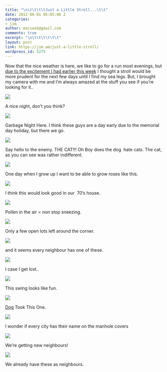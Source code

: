 ```yaml
---
title: "\n\t\t\t\tJust a Little Stroll...\t\t"
date: 2012-06-01 05:05:00 Z
categories:
- jim
author: macseek@gmail.com
comments: true
excerpt: "\n\t\t\t\t\t\t"
layout: post
link: https://jim.am/just-a-little-stroll/
wordpress_id: 5275
---
```


Now that the nice weather is here, we like to go for a run most evenings, but [due to the excitement I had earlier this week](http://jim.am/i-went-to-the-hospital-and-all-i-got-was-this-lousy-prescription/) I thought a stroll would be more prudent for the next few days until I find my sea legs. But, I brought my camera with me and I’m always amazed at the stuff you see if you’re looking for it..




[![](http://jim.am/images/2012/05/bridget.png)](http://jim.am/just-a-little-stroll/bridget/)




A nice night, don’t you think?




[![](http://jim.am/images/2012/05/garbagenight.png)](http://jim.am/just-a-little-stroll/garbagenight/)




Garbage Night Here. I think these guys are a day early due to the memorial day holiday, but there we go.




[![](http://jim.am/images/2012/05/cat1.png)](http://jim.am/just-a-little-stroll/cat-2/)




Say hello to the enemy. THE CAT!!! Oh Boy does the dog  hate cats. The cat, as you can see was rather indifferent.




[![](http://jim.am/images/2012/05/flowers1.png)](http://jim.am/just-a-little-stroll/flowers-2/)




One day when I grow up I want to be able to grow roses like this.




[![](http://jim.am/images/2012/05/desk.png)](http://jim.am/just-a-little-stroll/desk/)




I think this would look good in our  70’s house.




[![](http://jim.am/images/2012/05/floaty.png)](http://jim.am/just-a-little-stroll/floaty/)




Pollen in the air = non stop sneezing.




[![](http://jim.am/images/2012/05/homesite.png)](http://jim.am/just-a-little-stroll/homesite/)




Only a few open lots left around the corner.




[![](http://jim.am/images/2012/05/magicseal.png)](http://jim.am/just-a-little-stroll/magicseal/)




and it seems every neighbour has one of these.




[![](http://jim.am/images/2012/05/tracey.png)](http://jim.am/just-a-little-stroll/tracey/)




I case I get lost..




[![](http://jim.am/images/2012/05/swing.png)](http://jim.am/just-a-little-stroll/swing/)




This swing looks like fun.




[![](http://jim.am/images/2012/05/sidewalk.png)](http://jim.am/just-a-little-stroll/sidewalk/)




[Dog](http://jim.am/the-dog/) Took This One.




[![](http://jim.am/images/2012/05/sewer.png)](http://jim.am/just-a-little-stroll/sewer/)




I wonder if every city has their name on the manhole covers




[![](http://jim.am/images/2012/05/newhouse.png)](http://jim.am/just-a-little-stroll/newhouse/)




We’re getting new neighbours!




[![](http://jim.am/images/2012/05/mickey.png)](http://jim.am/just-a-little-stroll/mickey/)




We already have these as neighbours.


		
